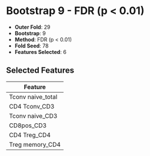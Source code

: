 # Bootstrap 9 - FDR (p < 0.01)

- **Outer Fold**: 29
- **Bootstrap**: 9
- **Method**: FDR (p < 0.01)
- **Fold Seed**: 78
- **Features Selected**: 6

## Selected Features

| Feature |
|---------|
| Tconv naive_total |
| CD4 Tconv_CD3 |
| Tconv naive_CD3 |
| CD8pos_CD3 |
| CD4 Treg_CD4 |
| Treg memory_CD4 |
